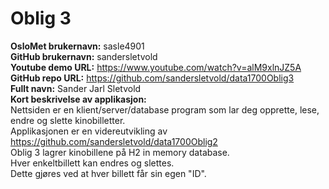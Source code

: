 # Oblig 3
**OsloMet brukernavn:** sasle4901 \
**GitHub brukernavn:** sandersletvold \
**Youtube demo URL:** https://www.youtube.com/watch?v=alM9xlnJZ5A \
**GitHub repo URL:** https://github.com/sandersletvold/data1700Oblig3 \
**Fullt navn:** Sander Jarl Sletvold \
**Kort beskrivelse av applikasjon:** \
Nettsiden er en klient/server/database program som lar deg opprette, lese, endre og slette kinobilletter. \
Applikasjonen er en videreutvikling av https://github.com/sandersletvold/data1700Oblig2 \
Oblig 3 lagrer kinobillene på H2 in memory database. \
Hver enkeltbillett kan endres og slettes. \
Dette gjøres ved at hver billett får sin egen "ID".
